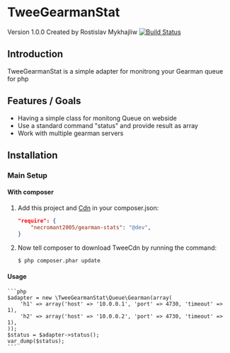 TweeGearmanStat
=======
Version 1.0.0 Created by Rostislav Mykhajliw [![Build Status](https://secure.travis-ci.org/necromant2005/gearmane-stats.png?branch=master)](https://travis-ci.org/necromant2005/gearman-stats)

Introduction
------------

TweeGearmanStat is a simple adapter for monitrong your Gearman queue for php


Features / Goals
----------------

* Having a simple class  for monitong Queue on webside
* Use a standard command "status" and provide result as array
* Work with multiple gearman servers

Installation
------------

### Main Setup

#### With composer

1. Add this project and [Cdn](https://github.com/necromant2005/cdn) in your composer.json:

    ```json
    "require": {
        "necromant2005/gearman-stats": "@dev",
    }
    ```

2. Now tell composer to download TweeCdn by running the command:

    ```bash
    $ php composer.phar update
    ```

#### Usage

    ```php
    $adapter = new \TweeGearmanStat\Queue\Gearman(array(
        'h1' => array('host' => '10.0.0.1', 'port' => 4730, 'timeout' => 1),
        'h2' => array('host' => '10.0.0.2', 'port' => 4730, 'timeout' => 1),
    ));
    $status = $adapter->status();
    var_dump($status);
    ```
